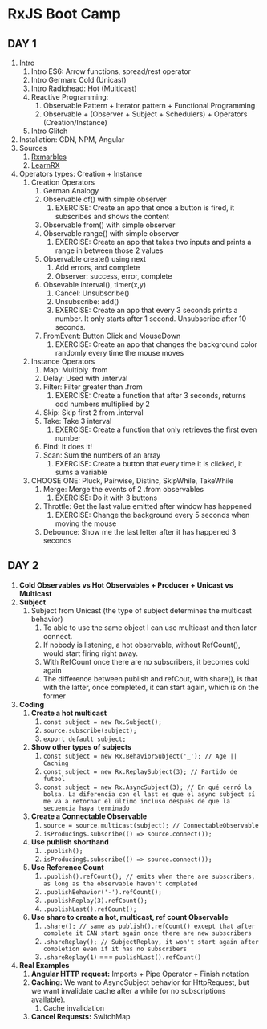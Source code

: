 # RxJS Boot Camp

## DAY 1

1. Intro
    1. Intro ES6: Arrow functions, spread/rest operator
    1. Intro German: Cold (Unicast)
    1. Intro Radiohead: Hot (Multicast)
    1. Reactive Programming:
        1. Observable Pattern + Iterator pattern + Functional Programming
        1. Observable + (Observer + Subject + Schedulers) + Operators (Creation/Instance)
    1. Intro Glitch
1. Installation: CDN, NPM, Angular
1. Sources 
    1. [Rxmarbles](http://rxmarbles.com)
    1. [LearnRX](https://www.learnrxjs.io/)
1. Operators types: Creation + Instance
    1. Creation Operators
        1. German Analogy
        1. Observable of() with simple observer
            1. EXERCISE: Create an app that once a button is fired, it subscribes and shows the content
        1. Observable from() with simple observer
        1. Observable range() with simple observer
            1. EXERCISE: Create an app that takes two inputs and prints a range in between those 2 values
        1. Observable create() using next
            1. Add errors, and complete
            1. Observer: success, error, complete
        1. Obsevable interval(), timer(x,y)
            1. Cancel: Unsubscribe()
            1. Unsubscribe: add()
            1. EXERCISE: Create an app that every 3 seconds prints a number. It only starts after 1 second. Unsubscribe after 10 seconds.
        1. FromEvent: Button Click and MouseDown
            1. EXERCISE: Create an app that changes the background color randomly every time the mouse moves
    1. Instance Operators
        1. Map: Multiply .from
        1. Delay: Used with .interval
        1. Filter: Filter greater than .from
            1. EXERCISE: Create a function that after 3 seconds, returns odd numbers multiplied by 2
        1. Skip: Skip first 2 from .interval
        1. Take: Take 3 interval
            1. EXERCISE: Create a function that only retrieves the first even number
        1. Find: It does it!
        1. Scan: Sum the numbers of an array
            1. EXERCISE: Create a button that every time it is clicked, it sums a variable
    1. CHOOSE ONE: Pluck, Pairwise, Distinc, SkipWhile, TakeWhile 
        1. Merge: Merge the events of 2 .from observables
            1. EXERCISE: Do it with 3 buttons
        1. Throttle: Get the last value emitted after window has happened
            1. EXERCISE: Change the background every 5 seconds when moving the mouse
        1. Debounce: Show me the last letter after it has happened 3 seconds

## DAY 2 

1. **Cold Observables vs Hot Observables + Producer + Unicast vs Multicast**
1. **Subject**
    1. Subject from Unicast (the type of subject determines the multicast behavior)
        1. To able to use the same object I can use multicast and then later connect.
        1. If nobody is listening, a hot observable, without RefCount(), would start firing right away.
        1. With RefCount once there are no subscribers, it becomes cold again
        1. The difference between publish and refCout, with share(), is that with the latter, once completed, it can start again, which is on the former
1. **Coding**
    1. **Create a hot multicast**
        1. `const subject = new Rx.Subject();`
        2. `source.subscribe(subject);`
        3. `export default subject;`
    1. **Show other types of subjects**
        1. `const subject = new Rx.BehaviorSubject('_'); // Age || Caching`
        2. `const subject = new Rx.ReplaySubject(3); // Partido de futbol`
        3. `const subject = new Rx.AsyncSubject(3); // En qué cerró la bolsa. La diferencia con el last es que el async subject sí me va a retornar el último incluso después de que la secuencia haya terminado`
    1. **Create a Connectable Observable**
        1. `source = source.multicast(subject); // ConnectableObservable`
        2. `isProducing$.subscribe(() => source.connect());`
    1. **Use publish shorthand**
        1. `.publish();`
        1. `isProducing$.subscribe(() => source.connect());`
    1. **Use Reference Count**
        1. `.publish().refCount(); // emits when there are subscribers, as long as the observable haven't completed`
        1. `.publishBehavior('-').refCount();`
        1. `.publishReplay(3).refCount();`
        1. `.publishLast().refCount();`
    1. **Use share to create a hot, multicast, ref count Observable**
        1. `.share(); // same as publish().refCount() except that after complete it CAN start again once there are new subscribers`
        1. `.shareReplay(); // SubjectReplay, it won't start again after completion even if it has no subscribers`
        1. `.shareReplay(1)` === `publishLast().refCount()`
1. **Real Examples**
    1. **Angular HTTP request:** Imports + Pipe Operator + Finish notation
    1. **Caching:** We want to AsyncSubject behavior for HttpRequest, but we want invalidate cache after a while (or no subscriptions available).
        1. Cache invalidation
    1. **Cancel Requests:** SwitchMap